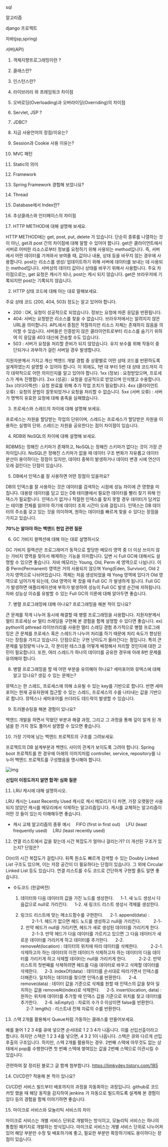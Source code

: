 sql

알고리즘

django 프로젝트

자바(jsp,spring)

서버(API)

1. 객체지향프로그래밍이란 ?

2. 클래스란? 

3. 인스턴스란?

4. 라이브러리 와 프레임워크 차이점

5. 오버로딩(Overloading)과 오버라이딩(Overriding)의 차이점

6. Servlet, JSP ? 

7. JDBC? 

8. 지금 사용언어의 장점/이유는? 

9. Session과 Cookie 사용 이유는?

10. MVC 패턴

11. Static의 의미 

12. Framework

13. Spring Framework 경험해 보았나요? 

14. Thread

15. Database에서 Index란?

16. 추상클래스와 인터페이스의 차이점



1. HTTP METHOD에 대해 설명해 보세요.

HTTP METHOD에는 get, post, put, delete 가 있습니다.
단순히 종류를 나열하는 것이 아닌, get과 post 간의 차이점에 대해 말할 수 있어야 합니다.
get은 클라이언트에서 서버로 어떠한 리소스로부터 정보를 요청하기 위해 사용되는 method입니다. 즉, 서버에서 어떤 데이터를 가져와서 보여줄 때, 값이나 내용, 상태 등을 바꾸지 않는 경우에 사용합니다.
post는 리소스를 생성/ 업데이트하기 위해 서버에 데이터를 보내는 데 사용되는 method입니다. 서버상의 데이터 값이나 상태를 바꾸기 위해서 사용합니다.
주요 차이점으로는, get 요청은 캐시가 되나, post는 캐시 되지 않습니다. get은 브라우저에 기록되지만 post는 기록되지 않습니다.

2. HTTP 상태 코드에 대해 아는 대로 말해보세요.

주요 상태 코드 (200, 404, 503) 정도는 알고 있어야 합니다.
- 200 : OK, 요청이 성공적으로 되었습니다. 정보는 요청에 따른 응답을 반환됩니다.
- 404: 서버는 요청받은 리소스를 찾을 수 없습니다. 브라우저에서는 알려지지 않은 URL을 의미합니다. APL에서 종점은 적절하지만 리소스 자체는 존재하지 않음을 의미할 수 있습니다. 서버들은 인증받지 않은 클라이언트로부터 리소스를 숨기기 위하여 이 응답을 403 대신에 전송할 수도 있습니다.
- 503 : 서버가 요청을 처리할 준비가 되지 않았습니다. 유지 보수를 위해 작동이 중단되거나 과부하가 걸린 서버일 경우 발생합니다.

지원자분께서 가지고 계신 백엔드 개발 경험 중 상황별로 어떤 상태 코드를 반환하도록 설계하였는지 설명할 수 있어야 합니다. 이 외에도, 1번 대 부터 5번 대 상태 코드까지 각각 대략적으로 어떤 의미인지를 알고 있어야 합니다.
1xx (정보) : 요청받았으며, 프로세스가 계속 진행합니다.
2xx (성공) : 요청을 성공적으로 받았으며 인식했고 수용합니다.
3xx (리다이렉션) : 요청 완료를 위해 추가 작업 조치가 필요합니다.
4xx (클라이언트 오류) : 요청의 문법이 잘못되었거나 요청을 처리할 수 없습니다.
5xx (서버 오류) : 서버가 명백히 유효한 요청에 대해 충족을 실패했습니다.

3. 프로세스와 스레드의 차이에 대해 설명해 보세요.

프로세스는 자원을 할당받는 작업의 단위이며, 스레드는 프로세스가 할당받은 자원을 이용하는 실행의 단위. 스레드는 자원을 공유한다는 점이 차이점이 있습니다.

4. RDB와 NoSQL의 차이에 대해 설명해 보세요.

RDBMS는 정해진 스키마가 존재하고, NoSQL는 정해진 스키마가 없다는 것이 가장 큰 차이입니다. NoSQL은 정해진 스키마가 없을 때 데이터 구조 변화가 자유롭고 데이터 분산이 용이하다는 장점이 있지만, 데이터 중복이 발생하거나 데이터 변경 시에 연산이 오래 걸린다는 단점이 있습니다.

5. DB에서 인덱스를 잘 사용하면 어떤 장점이 있을까요?

DB의 인덱스를 잘 사용하는 것은 데이터를 검색하는 시점에 성능 차이에 큰 영향을 미칩니다. 대용량 데이터를 담고 있는 DB 테이블에서 필요한 데이터를 빨리 찾기 위해 인덱스가 필요합니다. 인덱스가 없거나 적절한 인덱스를 찾지 못할 경우 데이터가 담겨있는 테이블 전체를 읽어야 하기에 데이터 조회 시간이 오래 걸립니다. 인덱스는 DB 데이터의 주소를 갖고 있는 것을 의미하며, 원하는 데이터를 빠르게 찾을 수 있다는 장점을 가지고 있습니다.

**70%는 알아야 하는 백엔드 현업 관련 질문**

6. GC 가비지 컬렉션에 대해 아는 대로 설명하시오

GC 가비지 컬렉션은 프로그래머가 동적으로 할당한 메모리 영역 중 더 이상 쓰이지 않는 가비지 영역을 찾아서 해제하는 기능을 의미합니다. 답변 시 Full GC에 대해서도 설명할 수 있으면 좋습니다.
자바 메모리는 Young, Old, Perm 세 영역으로 나뉩니다. 이 중 Perm(Permanent) 영역은 거의 사용되지 않으며 Yong(Eden, Survivor), Old 2가지 영역으로 나뉘어있습니다. 객체는 처음 생성되었을 때 Yong 영역에 있다가 Old 영역으로 넘어가게 되는데, Old 영역이 꽉 찼을 때 Full GC 가 발생하게 됩니다. Full GC가 발생하면 애플리케이션에 부하가 발생하여 성능이 Full GC 발생 순간에 저하됩니다. 자바 성능상 이슈를 유발할 수 있는 Full GC의 이론에 대해 알아두면 좋습니다.

7. 병렬 프로그래밍에 대해 아나요? 프로그래밍을 해본 적이 있나요?

큰 문제를 작게 나누어 동시에 해결할 때 병렬 프로그래밍을 사용합니다. 지원자분께서 멀티 프로세싱 or 멀티 쓰레딩을 구현해 본 경험을 함께 설명할 수 있다면 좋습니다. ex) python의 pthread 라이브러리를 사용한 멀티 스레딩 경험
추가적으로 병렬 프로그래밍은 큰 문제를 프로세스 혹은 스레드가 나누어 처리를 하기 때문에 처리 속도가 향상된다는 장점을 가지고 있습니다. 단점으로는 구현 난이도가 올라간다는 점입니다. 특히 큰 문제를 일정량씩 나누고, 각 분리된 테스크를 어떻게 배정해서 처리할 것인지에 대한 고민이 필요합니다. 또한, 여러 스레드가 하나의 데이터를 공유한 경우에 아래 8번 문제를 유의해야 합니다.

8. 병렬 프로그래밍을 할 때 어떤 부분을 유의해야 하나요? 세마포어와 뮤텍스에 대해 알고 있나요? 생길 수 있는 문제는?

뮤텍스는 한 스레드, 프로세스에 의해 소유될 수 있는 key를 기반으로 합니다. 반면 세마포어는 현재 공유자원에 접근할 수 있는 스레드, 프로세스의 수를 나타내는 값을 기반으로 합니다. 뮤텍스나 세마포어를 쓰더라도 데드락이 발생할 수 있습니다.

9. 트러블슈팅을 해본 경험이 있나요?

백엔드 개발을 하면서 막혔던 부분과 해결 과정, 그리고 그 과정을 통해 깊이 알게 된 개념을 한 가지 정도 풀어서 설명할 수 있으면 좋습니다.

10. 가장 기억에 남는 백엔드 프로젝트의 구조를 그려보세요.

프로젝트의 DB 설계부분과 백엔드 사이의 관계가 보이도록 그려야 합니다. Spring boot 프로젝트를 한 경우에 아래의 이미지처럼 controller, service, repository를 나누어 백엔드 프로젝트를 구성했음을 명시해야 합니다.

![img](https://storage.googleapis.com/static.fastcampus.co.kr/prod/uploads/202203/175520-585/%EB%B0%B1%EC%97%94%EB%93%9C-%EA%B5%AC%EC%A1%B0.png)

**신입이 이정도까지 알면 합격! 심화 질문**

11. LRU 캐시에 대해 설명하시오.

LRU 캐시는 Least Recently Used 캐시로 캐시 메모리가 다 차면, 가장 오랫동안 사용되지 않았던 캐시를 메모리에서 삭제하는 알고리즘입니다. 캐시를 교체하는 알고리즘이 어떤 것 들이 있는지 이해해두면 좋습니다.

* 캐시 교체 알고리즘의 종류 예시
　FIFO (first in first out)
　LFU (least frequently used)
　LRU (least recently used)

12. 연결 리스트에서 값을 찾는데 시간 복잡도가 얼마나 걸리는가? 더 개선된 구조가 있는지? 단점은?

O(n)의 시간 복잡도가 걸립니다. 뒤쪽 원소도 빠르게 검색할 수 있는 Doubly Linked List 구조도 있으며, 이는 저장 공간이 더 필요하다는 단점이 있습니다. 그 외에 Circular Linked List 등도 있습니다. 연결 리스트를 수도 코드로 간단하게 구현할 줄도 알면 좋습니다.

- 수도코드 (한글버전)
  1. 데이터와 다음 데이터의 값을 가진 노드를 생성한다.
  　 1-1. 새 노드 생성시 다음값으로 null로 가리킨다.
  　 1-2. 새 링크드 리스트 생성시 객체를 생성한다.

  2. 링크드 리스트에 맞는 메소드함수를 구현한다.
  　 2-1. append(data) :
  　 　 2-1-1. 헤드가 없으면 헤드 노드를 생성하고 null을 가리킨다.
  　 　 2-1-2. 만약 헤드가 null을 가리키면, 헤드가 새로 생성된 데이터를 가리키게 한다.
  　 　 2-1-3. 만약 헤드가 다음 데이터를 가르키고 있으면 그 다음 데이터가 새로운 데이터를 가리키게 하고 데이터를 추가한다.
  　 2-2. removeAt(location) : 데이터의 위치에 따라 데이터를 삭제한다.
  　 　 2-2-1. 삭제하고자 하는 데이터의 이전 데이터가 삭제하고자 하는 데이터의 다음 데이터를 가리키게 하고 삭제할 데이터는 null을 가리키게 한다.
  　 　 2-2-2. 만약 리스트의 첫번째를 삭제하려면 헤드를 다음 데이터로 바꾸고 삭제할 데이터를 삭제한다.
  　 2-3. indexOf(data) : 데이터를 순서대로 따라가면서 인덱스를 더해준다. 일치하는 데이터를 찾으면 인덱스를 반환한다.
  　 2-4. remove(data) : 데이터 값을 기준으로 삭제를 원할 때 인덱스의 값을 찾아 일치하는 값을 removeAt(index)로 삭제한다.
  　 2-5. insert(location, data) : 원하는 위치에 데이터를 추가할 때 인덱스 값을 기준으로 위치를 찾고 데이터를 추가한다.
  　 2-6. isEmpty() : 자료의 수가 0 이상이면 false를 반환한다.
  　 2-7. length() : 리스트내 전체 자료의 수를 반환한다.

13. 스택 2개를 활용해서 Queue처럼 가동하는 클래스를 만들어보세요.

예를 들어 1 2 3 4를 큐에 넣으면 순서대로 1 2 3 4가 나옵니다. 이를 선입선출이라고 합니다. 하지만 스택은 1 2 3 4를 넣으면, 4 3 2 1이 나옵니다. 스택은 큐와 다르게 선입후출의 구조입니다. 하지만, 스택 2개를 활용하는 경우. 2번째 스택에 아무것도 없는 상태에서 pop를 수행한다면 첫 번째 스택에 쌓여있는 값을 2번째 스택으로 이관시킬 수 있습니다.

관련하여 잘 정리된 블로그 글 함께 첨부합니다. https://limkydev.tistory.com/185

14. CI/CD란? 적용해 본 적이 있나요?

CI/CD란 서비스 빌드부터 배포까지의 과정을 자동화하는 과정입니다. github로 코드 커밋 했을 때 해당 동작을 감지하여 jenkins 가 자동으로 빌드하도록 설계해 본 경험이 있다 등의 경험을 함께 이야기하면 좋습니다.

15. 마이크로 서비스와 모놀리틱 서비스의 차이

마이크로 서비스는 개별 서비스 단위로 개발하는 방식이고, 모놀리틱 서비스는 하나의 통합된 패키지로 개발하는 방식입니다. 마이크로 서비스는 개별 서비스 단위로 나누어져 있어 해당 부분만 수정 및 배포하기에 좋고, 필요한 부분만 확장하기에도 용이하다는 장점이 있습니다.